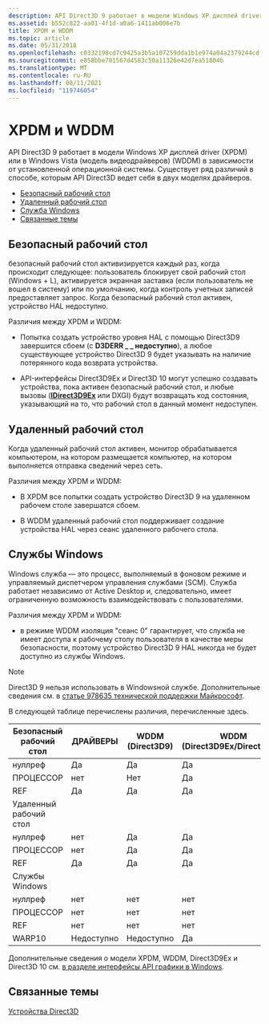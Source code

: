 ```yaml
---
description: API Direct3D 9 работает в модели Windows XP дисплей driver (XPDM) или в Windows Vista (модель видеодрайверов) (WDDM) в зависимости от установленной операционной системы.
ms.assetid: b552c822-aa01-4f1d-a0a6-1411ab006e7b
title: XPDM и WDDM
ms.topic: article
ms.date: 05/31/2018
ms.openlocfilehash: c0332198cd7c9425a3b5a107259dda1b1e974a04a2379244cdf939384260a89f
ms.sourcegitcommit: e858bbe701567d4583c50a11326e42d7ea51804b
ms.translationtype: MT
ms.contentlocale: ru-RU
ms.lasthandoff: 08/11/2021
ms.locfileid: "119746054"
---
```

# <a name="xpdm-vs-wddm"></a>XPDM и WDDM

API Direct3D 9 работает в модели Windows XP дисплей driver (XPDM) или в Windows Vista (модель видеодрайверов) (WDDM) в зависимости от установленной операционной системы. Существует ряд различий в способе, которым API Direct3D ведет себя в двух моделях драйверов.

-   [Безопасный рабочий стол](#secure-desktop)
-   [Удаленный рабочий стол](#remote-desktop)
-   [Служба Windows](#windows-service)
-   [Связанные темы](#related-topics)

## <a name="secure-desktop"></a>Безопасный рабочий стол

безопасный рабочий стол активизируется каждый раз, когда происходит следующее: пользователь блокирует свой рабочий стол (Windows + L), активируется экранная заставка (если пользователь не вошел в систему) или по умолчанию, когда контроль учетных записей предоставляет запрос. Когда безопасный рабочий стол активен, устройство HAL недоступно.

Различия между XPDM и WDDM:

- Попытка создать устройство уровня HAL с помощью Direct3D9 завершится сбоем (с **D3DERR \_ \_ недоступно**), а любое существующее устройство Direct3D 9 будет указывать на наличие потерянного кода возврата устройства.

- API-интерфейсы Direct3D9Ex и Direct3D 10 могут успешно создавать устройства, пока активен безопасный рабочий стол, и любые вызовы ([**IDirect3D9Ex**](/windows/desktop/api/d3d9/nn-d3d9-idirect3d9ex) или DXGI) будут возвращать код состояния, указывающий на то, что рабочий стол в данный момент недоступен.



 

## <a name="remote-desktop"></a>Удаленный рабочий стол

Когда удаленный рабочий стол активен, монитор обрабатывается компьютером, на котором размещается компьютер, на котором выполняется отправка сведений через сеть.

Различия между XPDM и WDDM:

- В XPDM все попытки создать устройство Direct3D 9 на удаленном рабочем столе завершатся сбоем.

- В WDDM удаленный рабочий стол поддерживает создание устройства HAL через сеанс удаленного рабочего стола.



 

## <a name="windows-service"></a>Службы Windows

Windows служба — это процесс, выполняемый в фоновом режиме и управляемый диспетчером управления службами (SCM). Служба работает независимо от Active Desktop и, следовательно, имеет ограниченную возможность взаимодействовать с пользователями.

Различия между XPDM и WDDM:

- в режиме WDDM изоляция "сеанс 0" гарантирует, что служба не имеет доступа к рабочему столу пользователя в качестве меры безопасности, поэтому устройство Direct3D 9 HAL никогда не будет доступно из службы Windows.



 

> [!Note]  
> Direct3D 9 нельзя использовать в Windowsной службе. Дополнительные сведения см. в [статье 978635 технической поддержки Майкрософт](https://support.microsoft.com/kb/978635).

 


В следующей таблице перечислены различия, перечисленные здесь.



| Безопасный рабочий стол | ДРАЙВЕРЫ | WDDM (Direct3D9) | WDDM (Direct3D9Ex/Direct3D10) |
|-----------------|------|------------------|------------------------------|
| нуллреф         | Да  | Да              | Да                          |
| ПРОЦЕССОР             | нет   | Нет               | Да                          |
| REF             | Да  | Да              | Да                          |
| Удаленный рабочий стол  |      |                  |                              |
| нуллреф         | нет   | Да              | Да                          |
| ПРОЦЕССОР             | нет   | Да              | Да                          |
| REF             | Да  | Да              | Да                          |
| Службы Windows |      |                  |                              |
| нуллреф         | нет   | нет               | нет                           |
| ПРОЦЕССОР             | нет   | нет               | нет                           |
| REF             | нет   | нет               | нет                           |
| WARP10          | Недоступно  | Недоступно              | Да                          |



 

Дополнительные сведения о модели XPDM, WDDM, Direct3D9Ex и Direct3D 10 см. [в разделе интерфейсы API графики в Windows](../direct3darticles/graphics-apis-in-windows-vista.md).

## <a name="related-topics"></a>Связанные темы

<dl> <dt>

[Устройства Direct3D](direct3d-devices.md)
</dt> </dl>

 

 
